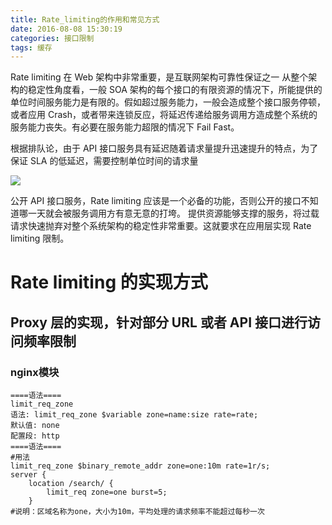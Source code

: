 ```yaml
---
title: Rate_limiting的作用和常见方式
date: 2016-08-08 15:30:19
categories: 接口限制
tags: 缓存
---
```

Rate limiting 在 Web 架构中非常重要，是互联网架构可靠性保证之一
从整个架构的稳定性角度看，一般 SOA 架构的每个接口的有限资源的情况下，所能提供的单位时间服务能力是有限的。假如超过服务能力，一般会造成整个接口服务停顿，或者应用 Crash，或者带来连锁反应，将延迟传递给服务调用方造成整个系统的服务能力丧失。有必要在服务能力超限的情况下 Fail Fast。

<!--more-->

根据排队论，由于 API 接口服务具有延迟随着请求量提升迅速提升的特点，为了保证 SLA 的低延迟，需要控制单位时间的请求量

![](http://ww4.sinaimg.cn/mw690/69045600gw1f6ipxwtfajj20h40c3tac.jpg)

公开 API 接口服务，Rate limiting 应该是一个必备的功能，否则公开的接口不知道哪一天就会被服务调用方有意无意的打垮。
提供资源能够支撑的服务，将过载请求快速抛弃对整个系统架构的稳定性非常重要。这就要求在应用层实现 Rate limiting 限制。

# Rate limiting 的实现方式

## Proxy 层的实现，针对部分 URL 或者 API 接口进行访问频率限制
### nginx模块
```
====语法====
limit_req_zone
语法: limit_req_zone $variable zone=name:size rate=rate;
默认值: none
配置段: http
====语法====
#用法
limit_req_zone $binary_remote_addr zone=one:10m rate=1r/s;
server {
    location /search/ {
        limit_req zone=one burst=5;
    }
#说明：区域名称为one，大小为10m，平均处理的请求频率不能超过每秒一次
```
